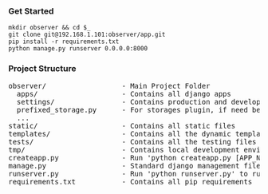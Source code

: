 ### Get Started

```shell
mkdir observer && cd $_
git clone git@192.168.1.101:observer/app.git
pip install -r requirements.txt
python manage.py runserver 0.0.0.0:8000
```


### Project Structure

<pre>
observer/                  - Main Project Folder
  apps/                    - Contains all django apps
  settings/                - Contains production and development settings files
  prefixed_storage.py      - For storages plugin, if need be
  ...
static/                    - Contains all static files
templates/                 - Contains all the dynamic template files
tests/                     - Contains all the testing files
tmp/                       - Contains local development environment files (e.g. database files, log files, etc.)
createapp.py               - Run 'python createapp.py [APP_NAME]' to create an app following the file structure
manage.py                  - Standard django management file
runserver.py               - Run 'python runserver.py' to run a local test server. Does relevant checks and updates db first.
requirements.txt           - Contains all pip requirements
</pre>